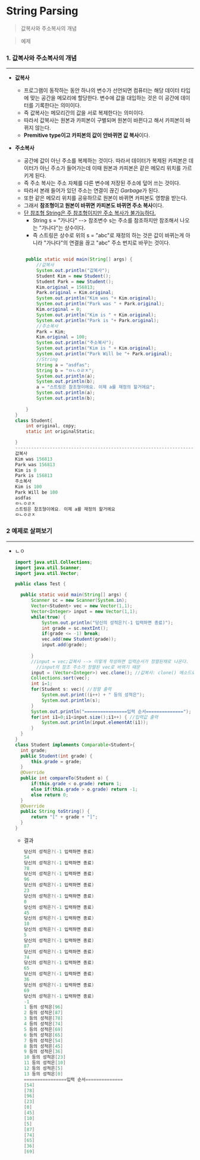 String Parsing
==========
> 값복사와 주소복사의 개념

> 예제

### 1. 값복사와  주소복사의 개념
---------------
- **값복사**
    
    - 프로그램이 동작하는 동안 하나의 변수가 선언되면 컴퓨터는 해당 데이터 타입에 맞는 공간을 메모리에 할당한다. 변수에 값을 대입하는 것은 이 공간에 데이터를 기록한다는 의미이다.
    - 즉 값복사는 메모리간의 값을 서로 복제한다는 의미이다.
    - 따라서 값복사는 원본과 카피본이 구별되며 원본이 바뀐다고 해서 카피본이 바뀌지 않는다.
    - **Premitive type이고 카피본의 값이 안바뀌면 값 복사**이다.
    
- **주소복사**

    - 공간에 값이 아닌 주소를 복제하는 것이다. 따라서 데이터가 복제된 카피본은 데이터가 아닌 주소가 들어가는데 이때 원본과 카피본은 같은 메모리 위치를 가르키게 된다.
    - 즉 주소 복사는 주소 자체를 다른 변수에 저장된 주소에 덮어 쓰는 것이다.
    - 따라서 본래 들어가 있던 주소는 연결이 끊긴 *Garbage*가 된다.
    - 또한 같은 메모리 위치를 공유하므로 원본이 바뀌면 카피본도 영향을 받는다.
    - 그래서 **참조형이고 원본이 바뀌면 카피본도 바뀌면 주소 복사**이다.
    - <u>단 참조형 String은 주 참조형이지만 주소 복사가 불가능하다.</u>
        - String s = "가나다" --> 참조변수 s는 주소를 참조하지만 참조해서 나오는 "가나다"는 상수이다.
        - 즉 스트링은 상수로 위의 s = "abc"로 재정의 하는 것은 값이 바뀌는게 아니라 "가나다"의 연결을 끊고 "abc" 주소 번지로 바꾸는 것이다.

    ```java
    
    	public static void main(String[] args) {
            //값복사
    		System.out.println("값복사");
    		Student Kim = new Student();
    		Student Park = new Student();
    		Kim.original = 156813;
    		Park.original = Kim.original;
    		System.out.println("Kim was "+ Kim.original);
    		System.out.println("Park was " + Park.original);
    		Kim.original = 0;
    		System.out.println("Kim is " + Kim.original);
    		System.out.println("Park is "+ Park.original);
    		//주소복사
    		Park = Kim;
    		Kim.original = 100;
    		System.out.println("주소복사");
    		System.out.println("Kim is " + Kim.original);
    		System.out.println("Park Will be "+ Park.original);
    		//String
    		String a = "asdfas";
    		String b = "ㅁㄴㅇㄹㅈ";
    		System.out.println(a);
    		System.out.println(b);
    		a = "스트링은 참조형이에요. 이제 a를 재정의 할거에요";
    		System.out.println(a);
    		System.out.println(b);
    		
    	}
    }
    class Student{
    	int original, copy;
    	static int originalStatic;
    
    }
    -------------------------------------------------------------------------결과
    값복사
    Kim was 156813
    Park was 156813
    Kim is 0
    Park is 156813
    주소복사
    Kim is 100
    Park Will be 100
    asdfas
    ㅁㄴㅇㄹㅈ
    스트링은 참조형이에요. 이제 a를 재정의 할거에요
    ㅁㄴㅇㄹㅈ
    
    ```

    

### 2  예제로 살펴보기
---------------
- ㄴㅇ

  ```java
  import java.util.Collections;
  import java.util.Scanner;
  import java.util.Vector;
  
  public class Test {
  
  	public static void main(String[] args) {
  		Scanner sc = new Scanner(System.in);
  		Vector<Student> vec = new Vector(1,1);
  		Vector<Integer> input = new Vector(1,1);
  		while(true) {
  			System.out.println("당신의 성적은?(-1 입력하면 종료)");
  			int grade = sc.nextInt();	
  			if(grade <= -1) break;
  			vec.add(new Student(grade));
  			input.add(grade);
  			
  		}
  		//input = vec;값복사 --> 이렇게 작성하면 입력순서가 정렬된채로 나온다. 
          //input의 참조 주소가 정렬된 vec로 바뀌기 때문 
  		input = (Vector<Integer>) vec.clone(); //값복사: clone() 메소드로 값복사를 행한다.
  		Collections.sort(vec);
  		int i=1;
  		for(Student s: vec){ //정렬 출력
  			System.out.print((i++) + " 등의 성적은");
  			System.out.println(s);
  		}
  		System.out.println("================입력 순서==============");
  		for(int i1=0;i1<input.size();i1++) { //입력값 출력
  			System.out.println(input.elementAt(i1));
  		}
  	}
  }
  class Student implements Comparable<Student>{
  	int grade;
  	public Student(int grade) {
  		this.grade = grade;
  	}
  	@Override
  	public int compareTo(Student o) {
  		if(this.grade < o.grade) return 1;
  		else if(this.grade > o.grade) return -1;
  		else return 0;
  	}
  	@Override
  	public String toString() {
  		return "[" + grade + "]";
  	}
  }
  ```

  - 결과

    ```java
    당신의 성적은?(-1 입력하면 종료)
    54
    당신의 성적은?(-1 입력하면 종료)
    78
    당신의 성적은?(-1 입력하면 종료)
    96
    당신의 성적은?(-1 입력하면 종료)
    23
    당신의 성적은?(-1 입력하면 종료)
    0
    당신의 성적은?(-1 입력하면 종료)
    45
    당신의 성적은?(-1 입력하면 종료)
    10
    당신의 성적은?(-1 입력하면 종료)
    5
    당신의 성적은?(-1 입력하면 종료)
    87
    당신의 성적은?(-1 입력하면 종료)
    74
    당신의 성적은?(-1 입력하면 종료)
    65
    당신의 성적은?(-1 입력하면 종료)
    36
    당신의 성적은?(-1 입력하면 종료)
    69
    당신의 성적은?(-1 입력하면 종료)
    -1
    1 등의 성적은[96]
    2 등의 성적은[87]
    3 등의 성적은[78]
    4 등의 성적은[74]
    5 등의 성적은[69]
    6 등의 성적은[65]
    7 등의 성적은[54]
    8 등의 성적은[45]
    9 등의 성적은[36]
    10 등의 성적은[23]
    11 등의 성적은[10]
    12 등의 성적은[5]
    13 등의 성적은[0]
    ================입력 순서==============
    [54]
    [78]
    [96]
    [23]
    [0]
    [45]
    [10]
    [5]
    [87]
    [74]
    [65]
    [36]
    [69]
    ```

    